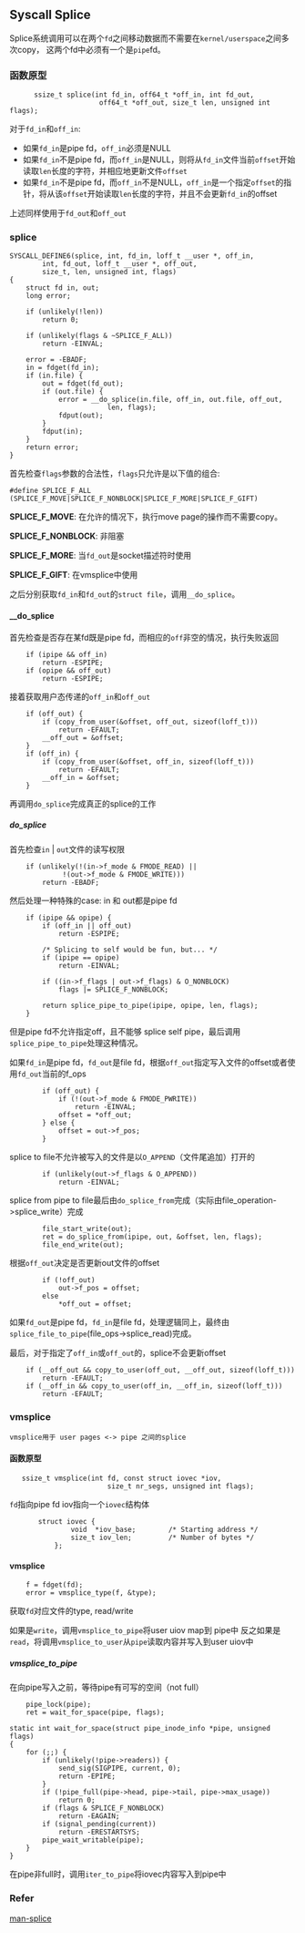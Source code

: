 ##              Syscall     Splice

Splice系统调用可以在两个`fd`之间移动数据而不需要在`kernel/userspace`之间多次copy，
这两个fd中必须有一个是`pipe`fd。

### 函数原型

```
      ssize_t splice(int fd_in, off64_t *off_in, int fd_out,
                      off64_t *off_out, size_t len, unsigned int flags);
```

对于`fd_in`和`off_in`:
* 如果`fd_in`是pipe fd，`off_in`必须是NULL
* 如果`fd_in`不是pipe fd，而`off_in`是NULL，则将从`fd_in`文件当前`offset`开始读取`len`长度的字符，并相应地更新文件`offset`
* 如果`fd_in`不是pipe fd，而`off_in`不是NULL，`off_in`是一个指定`offset`的指针，将从该`offset`开始读取`len`长度的字符，并且不会更新`fd_in`的offset

上述同样使用于`fd_out`和`off_out`



### splice

```
SYSCALL_DEFINE6(splice, int, fd_in, loff_t __user *, off_in,
		int, fd_out, loff_t __user *, off_out,
		size_t, len, unsigned int, flags)
{
	struct fd in, out;
	long error;

	if (unlikely(!len))
		return 0;

	if (unlikely(flags & ~SPLICE_F_ALL))
		return -EINVAL;

	error = -EBADF;
	in = fdget(fd_in);
	if (in.file) {
		out = fdget(fd_out);
		if (out.file) {
			error = __do_splice(in.file, off_in, out.file, off_out,
						len, flags);
			fdput(out);
		}
		fdput(in);
	}
	return error;
}
```
首先检查`flags`参数的合法性，`flags`只允许是以下值的组合:
```
#define SPLICE_F_ALL (SPLICE_F_MOVE|SPLICE_F_NONBLOCK|SPLICE_F_MORE|SPLICE_F_GIFT)
```
**SPLICE_F_MOVE**: 在允许的情况下，执行move page的操作而不需要copy。

**SPLICE_F_NONBLOCK**: 非阻塞

**SPLICE_F_MORE**: 当`fd_out`是socket描述符时使用

**SPLICE_F_GIFT**: 在vmsplice中使用

之后分别获取`fd_in`和`fd_out`的`struct file`，调用`__do_splice`。
#### __do_splice
首先检查是否存在某fd既是pipe fd，而相应的`off`非空的情况，执行失败返回
```
	if (ipipe && off_in)
		return -ESPIPE;
	if (opipe && off_out)
		return -ESPIPE;
```
接着获取用户态传递的`off_in`和`off_out`
```
	if (off_out) {
		if (copy_from_user(&offset, off_out, sizeof(loff_t)))
			return -EFAULT;
		__off_out = &offset;
	}
	if (off_in) {
		if (copy_from_user(&offset, off_in, sizeof(loff_t)))
			return -EFAULT;
		__off_in = &offset;
	}
```
再调用`do_splice`完成真正的splice的工作

##### do_splice
首先检查`in` | `out`文件的读写权限
```
	if (unlikely(!(in->f_mode & FMODE_READ) ||
		     !(out->f_mode & FMODE_WRITE)))
		return -EBADF;
```
然后处理一种特殊的case: in 和 out都是pipe fd
```
	if (ipipe && opipe) {
		if (off_in || off_out)
			return -ESPIPE;

		/* Splicing to self would be fun, but... */
		if (ipipe == opipe)
			return -EINVAL;

		if ((in->f_flags | out->f_flags) & O_NONBLOCK)
			flags |= SPLICE_F_NONBLOCK;

		return splice_pipe_to_pipe(ipipe, opipe, len, flags);
	}
```
但是pipe fd不允许指定off，且不能够 splice self pipe，最后调用`splice_pipe_to_pipe`处理这种情况。

如果`fd_in`是pipe fd，`fd_out`是file fd，根据`off_out`指定写入文件的offset或者使用`fd_out`当前的f_ops
```
		if (off_out) {
			if (!(out->f_mode & FMODE_PWRITE))
				return -EINVAL;
			offset = *off_out;
		} else {
			offset = out->f_pos;
		}
```
splice to file不允许被写入的文件是以`O_APPEND`（文件尾追加）打开的
```
		if (unlikely(out->f_flags & O_APPEND))
			return -EINVAL;
```
splice from pipe to file最后由`do_splice_from`完成（实际由file_operation->splice_write）完成
```
		file_start_write(out);
		ret = do_splice_from(ipipe, out, &offset, len, flags);
		file_end_write(out);
```
根据`off_out`决定是否更新out文件的offset
```
		if (!off_out)
			out->f_pos = offset;
		else
			*off_out = offset;
```



如果`fd_out`是pipe fd，`fd_in`是file fd，处理逻辑同上，最终由`splice_file_to_pipe`(file_ops->splice_read)完成。



最后，对于指定了`off_in`或`off_out`的，splice不会更新offset
```
	if (__off_out && copy_to_user(off_out, __off_out, sizeof(loff_t)))
		return -EFAULT;
	if (__off_in && copy_to_user(off_in, __off_in, sizeof(loff_t)))
		return -EFAULT;
```

### vmsplice

    vmsplice用于 user pages <-> pipe 之间的splice

#### 函数原型
```
   ssize_t vmsplice(int fd, const struct iovec *iov,
                        size_t nr_segs, unsigned int flags);
```
`fd`指向pipe fd
iov指向一个`iovec`结构体
```
       struct iovec {
               void  *iov_base;        /* Starting address */
               size_t iov_len;         /* Number of bytes */
           };
```
#### vmsplice

```
	f = fdget(fd);
	error = vmsplice_type(f, &type);
```
获取`fd`对应文件的type, read/write


如果是`write`，调用`vmsplice_to_pipe`将user uiov map到 pipe中
反之如果是`read`，将调用`vmsplice_to_user`从`pipe`读取内容并写入到user uiov中

##### vmsplice_to_pipe
在向pipe写入之前，等待pipe有可写的空间（not full）
```
	pipe_lock(pipe);
	ret = wait_for_space(pipe, flags);
```
```
static int wait_for_space(struct pipe_inode_info *pipe, unsigned flags)
{
	for (;;) {
		if (unlikely(!pipe->readers)) {
			send_sig(SIGPIPE, current, 0);
			return -EPIPE;
		}
		if (!pipe_full(pipe->head, pipe->tail, pipe->max_usage))
			return 0;
		if (flags & SPLICE_F_NONBLOCK)
			return -EAGAIN;
		if (signal_pending(current))
			return -ERESTARTSYS;
		pipe_wait_writable(pipe);
	}
}
```
在pipe非full时，调用`iter_to_pipe`将iovec内容写入到pipe中

### Refer
[man-splice](https://man7.org/linux/man-pages/man2/vmsplice.2.html)
